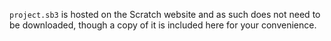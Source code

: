 `project.sb3` is hosted on the Scratch website and as such does not need to be downloaded, though a copy of it is included here for your convenience.
